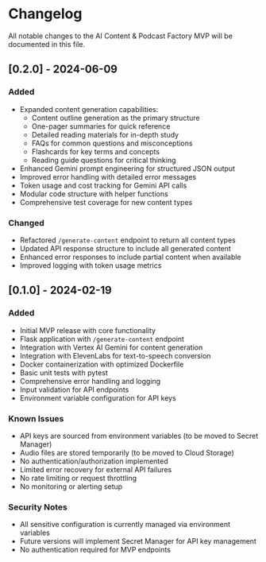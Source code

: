 # Changelog

All notable changes to the AI Content & Podcast Factory MVP will be documented in this file.

## [0.2.0] - 2024-06-09

### Added
- Expanded content generation capabilities:
  - Content outline generation as the primary structure
  - One-pager summaries for quick reference
  - Detailed reading materials for in-depth study
  - FAQs for common questions and misconceptions
  - Flashcards for key terms and concepts
  - Reading guide questions for critical thinking
- Enhanced Gemini prompt engineering for structured JSON output
- Improved error handling with detailed error messages
- Token usage and cost tracking for Gemini API calls
- Modular code structure with helper functions
- Comprehensive test coverage for new content types

### Changed
- Refactored `/generate-content` endpoint to return all content types
- Updated API response structure to include all generated content
- Enhanced error responses to include partial content when available
- Improved logging with token usage metrics

## [0.1.0] - 2024-02-19

### Added
- Initial MVP release with core functionality
- Flask application with `/generate-content` endpoint
- Integration with Vertex AI Gemini for content generation
- Integration with ElevenLabs for text-to-speech conversion
- Docker containerization with optimized Dockerfile
- Basic unit tests with pytest
- Comprehensive error handling and logging
- Input validation for API endpoints
- Environment variable configuration for API keys

### Known Issues
- API keys are sourced from environment variables (to be moved to Secret Manager)
- Audio files are stored temporarily (to be moved to Cloud Storage)
- No authentication/authorization implemented
- Limited error recovery for external API failures
- No rate limiting or request throttling
- No monitoring or alerting setup

### Security Notes
- All sensitive configuration is currently managed via environment variables
- Future versions will implement Secret Manager for API key management
- No authentication required for MVP endpoints 
